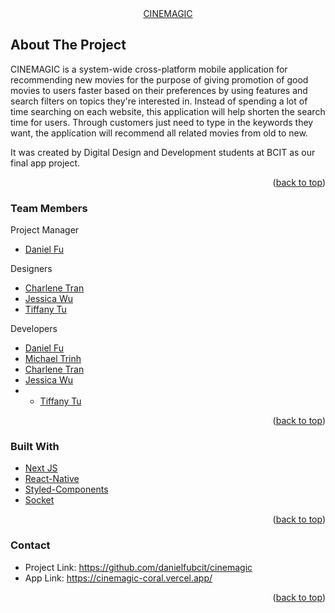 <div align="center">
  <a href="https://github.com/danielfubcit/cinemagic">
   CINEMAGIC
  </a>
  
</div>

<!-- ABOUT THE PROJECT -->
## About The Project

CINEMAGIC is a system-wide cross-platform mobile application for recommending new movies for the purpose of giving promotion of good movies to users faster based on their preferences by using features and search filters on topics they're interested in. Instead of spending a lot of time searching on each website, this application will help shorten the search time for users. Through customers just need to type in the keywords they want, the application will recommend all related movies from old to new. 

It was created by Digital Design and Development students at BCIT as our final app project.

<p align="right">(<a href="#top">back to top</a>)</p>

<!-- ABOUT TEAM MEMBERS -->
### Team Members

Project Manager

* [Daniel Fu](https://github.com/danielfubcit)

Designers

* [Charlene Tran](https://github.com/CharleneTran)
* [Jessica Wu](https://github.com/JessicaW0)
* [Tiffany Tu](https://github.com/tifftu)

Developers

* [Daniel Fu](https://github.com/danielfubcit)
* [Michael Trinh](https://github.com/michaelatrinh)
* [Charlene Tran](https://github.com/CharleneTran)
* [Jessica Wu](https://github.com/JessicaW0)
* * [Tiffany Tu](https://github.com/tifftu)

<p align="right">(<a href="#top">back to top</a>)</p>

### Built With

* [Next JS](https://nextjs.org/)
* [React-Native](https://reactnative.dev/)
* [Styled-Components](https://styled-components.com/)
* [Socket](https://socket.io/)

<p align="right">(<a href="#top">back to top</a>)</p>


### Contact

* Project Link: https://github.com/danielfubcit/cinemagic
* App Link: https://cinemagic-coral.vercel.app/

<p align="right">(<a href="#top">back to top</a>)</p>

